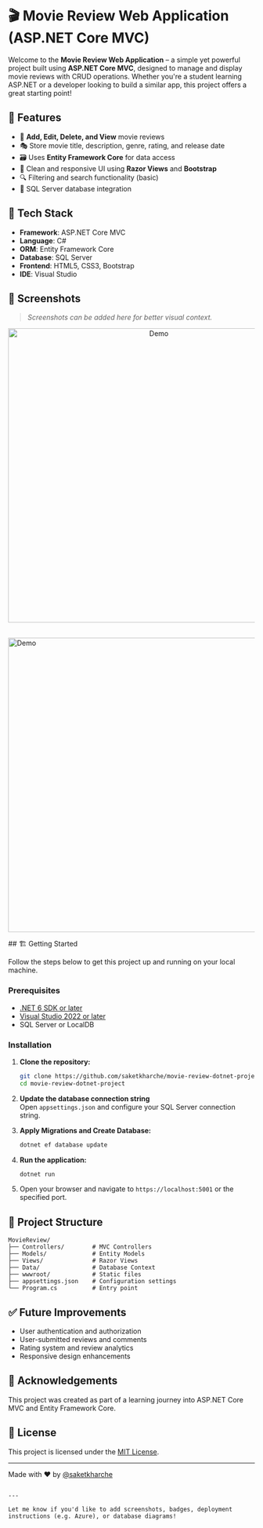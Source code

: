 
# 🎬 Movie Review Web Application (ASP.NET Core MVC)

Welcome to the **Movie Review Web Application** – a simple yet powerful project built using **ASP.NET Core MVC**, designed to manage and display movie reviews with CRUD operations. Whether you're a student learning ASP.NET or a developer looking to build a similar app, this project offers a great starting point!

## 🚀 Features

- 📝 **Add, Edit, Delete, and View** movie reviews
- 🎭 Store movie title, description, genre, rating, and release date
- 🗃️ Uses **Entity Framework Core** for data access
- 🎨 Clean and responsive UI using **Razor Views** and **Bootstrap**
- 🔍 Filtering and search functionality (basic)
- 💾 SQL Server database integration

## 🧰 Tech Stack

- **Framework**: ASP.NET Core MVC
- **Language**: C#
- **ORM**: Entity Framework Core
- **Database**: SQL Server
- **Frontend**: HTML5, CSS3, Bootstrap
- **IDE**: Visual Studio

## 📸 Screenshots

> _Screenshots can be added here for better visual context._
<p align="center">
  <img src="https://raw.githubusercontent.com/saketkharche/Movie-Review-DotNet-Project/refs/heads/master/Swagger.png" alt="Demo" width="600"/>
</p>

<p align="center">

  <img src="https://raw.githubusercontent.com/saketkharche/Movie-Review-DotNet-Project/refs/heads/master/Swagger.png" alt="Demo" width="600"/>

</p>
## 🏗️ Getting Started

Follow the steps below to get this project up and running on your local machine.

### Prerequisites

- [.NET 6 SDK or later](https://dotnet.microsoft.com/en-us/download)
- [Visual Studio 2022 or later](https://visualstudio.microsoft.com/)
- SQL Server or LocalDB

### Installation

1. **Clone the repository:**
   ```bash
   git clone https://github.com/saketkharche/movie-review-dotnet-project.git
   cd movie-review-dotnet-project
   ```

2. **Update the database connection string**  
   Open `appsettings.json` and configure your SQL Server connection string.

3. **Apply Migrations and Create Database:**
   ```bash
   dotnet ef database update
   ```

4. **Run the application:**
   ```bash
   dotnet run
   ```

5. Open your browser and navigate to `https://localhost:5001` or the specified port.

## 📁 Project Structure

```
MovieReview/
├── Controllers/        # MVC Controllers
├── Models/             # Entity Models
├── Views/              # Razor Views
├── Data/               # Database Context
├── wwwroot/            # Static files
├── appsettings.json    # Configuration settings
└── Program.cs          # Entry point
```

## ✅ Future Improvements

- User authentication and authorization
- User-submitted reviews and comments
- Rating system and review analytics
- Responsive design enhancements

## 🙌 Acknowledgements

This project was created as part of a learning journey into ASP.NET Core MVC and Entity Framework Core.

## 📄 License

This project is licensed under the [MIT License](LICENSE).

---

Made with ❤️ by [@saketkharche](https://github.com/saketkharche)
```

---

Let me know if you'd like to add screenshots, badges, deployment instructions (e.g. Azure), or database diagrams!
